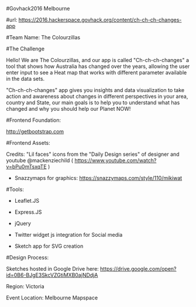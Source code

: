 #Govhack2016 Melbourne

#url:
https://2016.hackerspace.govhack.org/content/ch-ch-ch-changes-app

#Team Name:
The Colourzillas

#The Challenge

Hello! We are The Colourzillas, and our app is  called "Ch-ch-ch-changes" a tool that shows how Australia has changed over the years, allowing the user enter input to see a Heat map that works with different parameter available in the data sets.

"Ch-ch-ch-changes" app gives you insights and data visualization to take action and awareness about changes in different perspectives in your area, country and State,  our main goals is to help you to understand what has changed and why you should help our Planet NOW!

#Frontend Foundation:

http://getbootstrap.com

#Frontend Assets:

Credits: "Lil faces" icons from the "Daily Design series" of designer and youtube @mackenziechild ( https://www.youtube.com/watch?v=bPu0mTsxqTE )

- Snazzymaps for graphics: https://snazzymaps.com/style/110/mikiwat

#Tools:

- Leaflet.JS

- Express.JS

- jQuery

- Twitter widget js integration for Social media

- Sketch app for SVG creation

#Design Process:

Sketches hosted in Google Drive here: https://drive.google.com/open?id=0B6-BJgE3SkcVZGtiMXB0ajNDdjA


Region:
Victoria

Event Location:
Melbourne Mapspace
